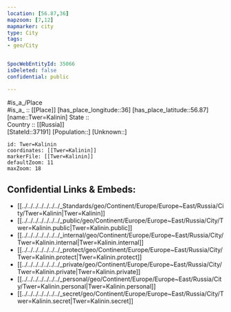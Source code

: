 ```yaml
---
location: [56.87,36] 
mapzoom: [7,12] 
mapmarker: city 
type: City
tags:
- geo/City


SpocWebEntityId: 35066
isDeleted: false
confidential: public

---
```

#is_a_/Place  
#is_a_ :: [[Place]] 
[has_place_longitude::36] 
[has_place_latitude::56.87] 
[name::Twer=Kalinin] 
State ::  
Country :: [[Russia]]  
[StateId::37191] 
[Population::] 
[Unknown::] 


```leaflet
id: Twer=Kalinin
coordinates: [[Twer=Kalinin]] 
markerFile: [[Twer=Kalinin]] 
defaultZoom: 11 
maxZoom: 18
```


## Confidential Links & Embeds: 
- [[../../../../../../../_Standards/geo/Continent/Europe/Europe~East/Russia/City/Twer=Kalinin|Twer=Kalinin]] 
- [[../../../../../../../_public/geo/Continent/Europe/Europe~East/Russia/City/Twer=Kalinin.public|Twer=Kalinin.public]] 
- [[../../../../../../../_internal/geo/Continent/Europe/Europe~East/Russia/City/Twer=Kalinin.internal|Twer=Kalinin.internal]] 
- [[../../../../../../../_protect/geo/Continent/Europe/Europe~East/Russia/City/Twer=Kalinin.protect|Twer=Kalinin.protect]] 
- [[../../../../../../../_private/geo/Continent/Europe/Europe~East/Russia/City/Twer=Kalinin.private|Twer=Kalinin.private]] 
- [[../../../../../../../_personal/geo/Continent/Europe/Europe~East/Russia/City/Twer=Kalinin.personal|Twer=Kalinin.personal]] 
- [[../../../../../../../_secret/geo/Continent/Europe/Europe~East/Russia/City/Twer=Kalinin.secret|Twer=Kalinin.secret]] 
